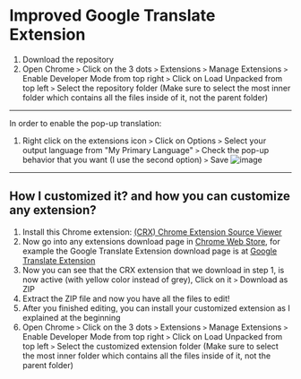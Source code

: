 # Improved Google Translate Extension
1. Download the repository
2. Open Chrome `>` Click on the 3 dots `>` Extensions `>` Manage Extensions `>` Enable Developer Mode from top right `>` Click on Load Unpacked from top left `>` Select the repository folder (Make sure to select the most inner folder which contains all the files inside of it, not the parent folder)
---
In order to enable the pop-up translation:
1. Right click on the extensions icon `>` Click on Options `>` Select your output language from "My Primary Language" `>` Check the pop-up behavior that you want (I use the second option) `>` Save
![image](https://github.com/user-attachments/assets/34b0889c-224a-4acc-bcec-bd0e988ac757)
---
## How I customized it? and how you can customize any extension?
1. Install this Chrome extension: [(CRX) Chrome Extension Source Viewer](https://chromewebstore.google.com/detail/chrome-extension-source-v/jifpbeccnghkjeaalbbjmodiffmgedin)
2. Now go into any extensions download page in [Chrome Web Store](https://chromewebstore.google.com/), for example the Google Translate Extension download page is at [Google Translate Extension](https://chromewebstore.google.com/detail/google-translate/aapbdbdomjkkjkaonfhkkikfgjllcleb)
3. Now you can see that the CRX extension that we download in step 1, is now active (with yellow color instead of grey), Click on it `>` Download as ZIP
4. Extract the ZIP file and now you have all the files to edit!
5. After you finished editing, you can install your customized extension as I explained at the beginning
6. Open Chrome `>` Click on the 3 dots `>` Extensions `>` Manage Extensions `>` Enable Developer Mode from top right `>` Click on Load Unpacked from top left `>` Select the customized extension folder (Make sure to select the most inner folder which contains all the files inside of it, not the parent folder)

